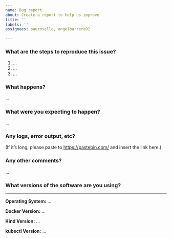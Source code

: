 ```yaml
---
name: Bug report
about: Create a report to help us improve
title: ''
labels: ''
assignees: paurosello, angelbarrera92

---
```


### What are the steps to reproduce this issue?
1. …
2. …
3. …

### What happens?
…

### What were you expecting to happen?
…

### Any logs, error output, etc?
(If it’s long, please paste to https://pastebin.com/ and insert the link here.)

### Any other comments?
…


### What versions of the software are you using?
----------------------------------------
**Operating System:** …

**Docker Version:** …

**Kind Version:** …

**kubectl Version:** …
